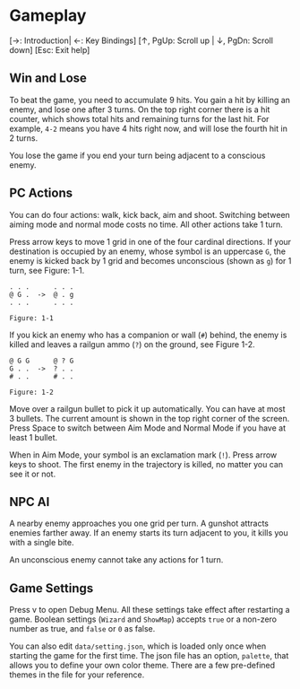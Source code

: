 # Gameplay

[→: Introduction| ←: Key Bindings]
[↑, PgUp: Scroll up | ↓, PgDn: Scroll down]
[Esc: Exit help]

## Win and Lose

To beat the game, you need to accumulate 9 hits. You gain a hit by killing an enemy, and lose one after 3 turns. On the top right corner there is a hit counter, which shows total hits and remaining turns for the last hit. For example, `4-2` means you have 4 hits right now, and will lose the fourth hit in 2 turns.

You lose the game if you end your turn being adjacent to a conscious enemy.

## PC Actions

You can do four actions: walk, kick back, aim and shoot. Switching between aiming mode and normal mode costs no time. All other actions take 1 turn.

Press arrow keys to move 1 grid in one of the four cardinal directions. If your destination is occupied by an enemy, whose symbol is an uppercase `G`, the enemy is kicked back by 1 grid and becomes unconscious (shown as `g`) for 1 turn, see Figure: 1-1.

    . . .      . . .
    @ G .  ->  @ . g
    . . .      . . .

    Figure: 1-1

If you kick an enemy who has a companion or wall (`#`) behind, the enemy is killed and leaves a railgun ammo (`?`) on the ground, see Figure 1-2.

    @ G G      @ ? G
    G . .  ->  ? . .
    # . .      # . .

    Figure: 1-2

Move over a railgun bullet to pick it up automatically. You can have at most 3 bullets. The current amount is shown in the top right corner of the screen. Press Space to switch between Aim Mode and Normal Mode if you have at least 1 bullet.

When in Aim Mode, your symbol is an exclamation mark (`!`). Press arrow keys to shoot. The first enemy in the trajectory is killed, no matter you can see it or not.

## NPC AI

A nearby enemy approaches you one grid per turn. A gunshot attracts enemies farther away. If an enemy starts its turn adjacent to you, it kills you with a single bite. 

An unconscious enemy cannot take any actions for 1 turn.

## Game Settings

Press v to open Debug Menu. All these settings take effect after restarting a game. Boolean settings (`Wizard` and `ShowMap`) accepts `true` or a non-zero number as true, and `false` or `0` as false.

You can also edit `data/setting.json`, which is loaded only once when starting the game for the first time. The json file has an option, `palette`, that allows you to define your own color theme. There are a few pre-defined themes in the file for your reference.

